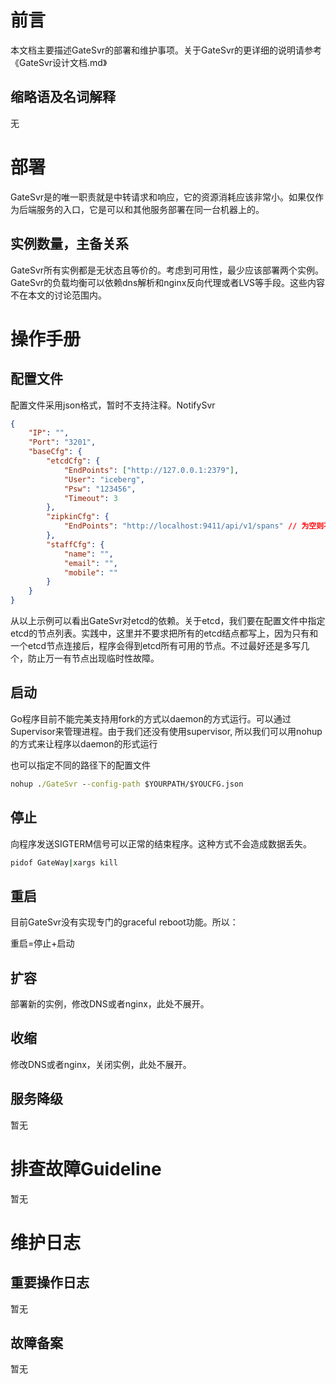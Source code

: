 # 前言
本文档主要描述GateSvr的部署和维护事项。关于GateSvr的更详细的说明请参考《GateSvr设计文档.md》

## 缩略语及名词解释
无

# 部署
GateSvr是的唯一职责就是中转请求和响应，它的资源消耗应该非常小。如果仅作为后端服务的入口，它是可以和其他服务部署在同一台机器上的。

## 实例数量，主备关系
GateSvr所有实例都是无状态且等价的。考虑到可用性，最少应该部署两个实例。GateSvr的负载均衡可以依赖dns解析和nginx反向代理或者LVS等手段。这些内容不在本文的讨论范围内。

# 操作手册
## 配置文件
配置文件采用json格式，暂时不支持注释。NotifySvr

```json
{
    "IP": "",
    "Port": "3201",
    "baseCfg": {
        "etcdCfg": {
            "EndPoints": ["http://127.0.0.1:2379"],
            "User": "iceberg",
            "Psw": "123456",
            "Timeout": 3
        },
        "zipkinCfg": {
            "EndPoints": "http://localhost:9411/api/v1/spans" // 为空则不开启zipkin
        },
        "staffCfg": {
            "name": "",
            "email": "",
            "mobile": ""
        }
    }
}
```

从以上示例可以看出GateSvr对etcd的依赖。关于etcd，我们要在配置文件中指定etcd的节点列表。实践中，这里并不要求把所有的etcd结点都写上，因为只有和一个etcd节点连接后，程序会得到etcd所有可用的节点。不过最好还是多写几个，防止万一有节点出现临时性故障。

## 启动
Go程序目前不能完美支持用fork的方式以daemon的方式运行。可以通过Supervisor来管理进程。由于我们还没有使用supervisor, 所以我们可以用nohup的方式来让程序以daemon的形式运行

也可以指定不同的路径下的配置文件

```cmd
nohup ./GateSvr --config-path $YOURPATH/$YOUCFG.json
```

## 停止
向程序发送SIGTERM信号可以正常的结束程序。这种方式不会造成数据丢失。

```cmd
pidof GateWay|xargs kill 
```

## 重启
目前GateSvr没有实现专门的graceful reboot功能。所以：

重启=停止+启动

## 扩容
部署新的实例，修改DNS或者nginx，此处不展开。

## 收缩
修改DNS或者nginx，关闭实例，此处不展开。

## 服务降级
暂无

# 排查故障Guideline
暂无

# 维护日志
## 重要操作日志
暂无

## 故障备案
暂无
